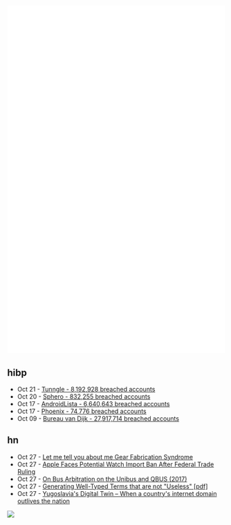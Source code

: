 ![Metrics](https://raw.githubusercontent.com/phixion/phixion/master/metrics.svg)

## hibp

<!--
for https://github.com/phixion/phixion/blob/main/.github/workflows/feeds.yml
-->
<!--START_SECTION:haveibeenpwnd-->
- Oct 21 - [Tunngle - 8,192,928 breached accounts](https://haveibeenpwned.com/PwnedWebsites#Tunngle)
- Oct 20 - [Sphero - 832,255 breached accounts](https://haveibeenpwned.com/PwnedWebsites#Sphero)
- Oct 17 - [AndroidLista - 6,640,643 breached accounts](https://haveibeenpwned.com/PwnedWebsites#AndroidLista)
- Oct 17 - [Phoenix - 74,776 breached accounts](https://haveibeenpwned.com/PwnedWebsites#Phoenix)
- Oct 09 - [Bureau van Dijk - 27,917,714 breached accounts](https://haveibeenpwned.com/PwnedWebsites#BVD)
<!--END_SECTION:haveibeenpwnd-->

## hn

<!--
for https://github.com/phixion/phixion/blob/main/.github/workflows/feeds.yml
-->
<!--START_SECTION:hn-->
- Oct 27 - [Let me tell you about me Gear Fabrication Syndrome](https://weenoisemaker.com/blog/2023/10/21/gear-fabrication-syndrome.html)
- Oct 27 - [Apple Faces Potential Watch Import Ban After Federal Trade Ruling](https://www.wsj.com/tech/apple-faces-potential-watch-import-ban-after-federal-trade-ruling-09cdfccd)
- Oct 27 - [On Bus Arbitration on the Unibus and QBUS (2017)](http://www.froghouse.org/~dab/papers/bus-arbitration/bus-arbitration.html)
- Oct 27 - [Generating Well-Typed Terms that are not "Useless" [pdf]](https://lemonidas.github.io/pdf/NotUseless.pdf)
- Oct 27 - [Yugoslavia's Digital Twin – When a country's internet domain outlives the nation](https://www.thedial.world/issue-9/yugolsav-wars-yu-domain-history-icann)
<!--END_SECTION:hn-->

<!--
for https://yhype.me
-->
![](https://hit.yhype.me/github/profile?user_id=13013670)
